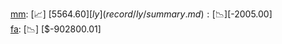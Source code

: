 [mm](record/mm/summary.md): [📈] [$5564.60]  
[ly](record/ly/summary.md): [📉] [$-2005.00]  
[fa](record/fa/summary.md): [📉] [$-902800.01]  
